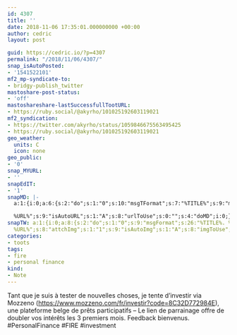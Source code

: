 ```yaml
---
id: 4307
title: ''
date: 2018-11-06 17:35:01.000000000 +00:00
author: cedric
layout: post

guid: https://cedric.io/?p=4307
permalink: "/2018/11/06/4307/"
snap_isAutoPosted:
- '1541522101'
mf2_mp-syndicate-to:
- bridgy-publish_twitter
mastoshare-post-status:
- 'off'
mastoshareshare-lastSuccessfullTootURL:
- https://ruby.social/@akyrho/101025192603119021
mf2_syndication:
- https://twitter.com/akyrho/status/1059846675563495425
- https://ruby.social/@akyrho/101025192603119021
geo_weather:
  units: C
  icon: none
geo_public:
- '0'
snap_MYURL:
- ''
snapEdIT:
- '1'
snapMD: |-
  a:1:{i:0;a:6:{s:2:"do";s:1:"0";s:10:"msgTFormat";s:7:"%TITLE%";s:9:"msgFormat";s:19:"%FULLTEXT%

  %URL%";s:9:"isAutoURL";s:1:"A";s:8:"urlToUse";s:0:"";s:4:"doMD";i:0;}}"
snapTW: a:1:{i:0;a:8:{s:2:"do";s:1:"0";s:9:"msgFormat";s:26:"%TITLE%. %EXCERPT% -
  %URL%";s:8:"attchImg";s:1:"1";s:9:"isAutoImg";s:1:"A";s:8:"imgToUse";s:0:"";s:9:"isAutoURL";s:1:"A";s:8:"urlToUse";s:0:"";s:4:"doTW";i:0;}}
categories:
- toots
tags:
- fire
- personal finance
kind:
- Note
---
```

Tant que je suis à tester de nouvelles choses, je tente d&rsquo;investir via Mozzeno (<https://www.mozzeno.com/fr/investir?code=8C32D772984E>), une plateforme belge de prêts participatifs &#8211; Le lien de parrainage offre de doubler vos intérêts les 3 premiers mois. Feedback bienvenus. #PersonalFinance #FIRE #investment